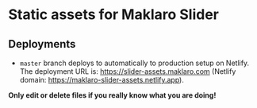 # Static assets for Maklaro Slider

## Deployments

- ``master`` branch deploys to automatically to production setup on Netlify. The deployment URL is: https://slider-assets.maklaro.com (Netlify domain: https://maklaro-slider-assets.netlify.app).

**Only edit or delete files if you really know what you are doing!**

